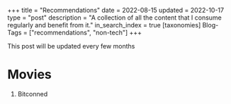 +++
title = "Recommendations"
date = 2022-08-15
updated = 2022-10-17
type = "post"
description = "A collection of all the content that I consume regularly and benefit from it."
in_search_index = true
[taxonomies]
Blog-Tags = ["recommendations", "non-tech"]
+++

This post will be updated every few months


# Movies

1. Bitconned